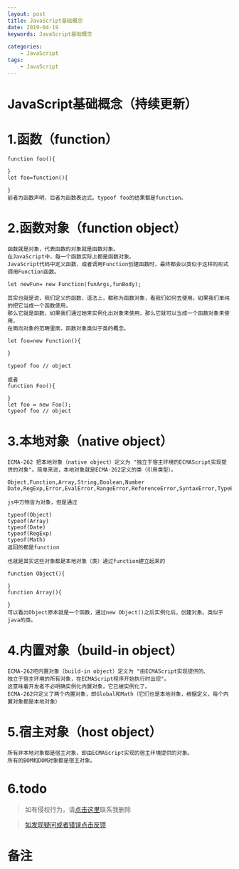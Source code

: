 ```yaml
---
layout: post
title: JavaScript基础概念
date: 2019-04-19
keywords: JavaScript基础概念

categories:
    - JavaScript
tags:
    - JavaScript
---
```

# JavaScript基础概念（持续更新）
<!-- more -->
# 1.函数（function）
```
function foo(){

}
let foo=function(){

}
前者为函数声明，后者为函数表达式。typeof foo的结果都是function。
```
# 2.函数对象（function object）
```
函数就是对象，代表函数的对象就是函数对象。
在JavaScript中，每一个函数实际上都是函数对象。
JavaScript代码中定义函数，或者调用Function创建函数时，最终都会以类似于这样的形式调用Function函数。

let newFun= new Function(funArgs,funBody);

其实也就是说，我们定义的函数，语法上，都称为函数对象，看我们如何去使用。如果我们单纯的把它当成一个函数使用，
那么它就是函数，如果我们通过她来实例化出对象来使用，那么它就可以当成一个函数对象来使用，
在面向对象的范畴里面，函数对象类似于类的概念。

let foo=new Function(){

}

typeof foo // object

或者
function Foo(){

}
let foo = new Foo();
typeof foo // object
```

# 3.本地对象（native object）
```
ECMA-262 把本地对象（native object）定义为 "独立于宿主环境的ECMAScript实现提供的对象"。简单来说，本地对象就是ECMA-262定义的类（引用类型）。

Object,Function,Array,String,Boolean,Number
Date,RegExp,Error,EvalError,RangeError,ReferenceError,SyntaxError,TypeError,URIError

js中万物皆为对象，但是通过

typeof(Object)
typeof(Array)
typeof(Date)
typeof(RegExp)
typeof(Math)
返回的都是function

也就是其实这些对象都是本地对象（类）通过function建立起来的

function Object(){

}
function Array(){

}
可以看出Object原本就是一个函数，通过new Object()之后实例化后，创建对象。类似于java的类。
```
# 4.内置对象（build-in object）
```
ECMA-262吧内置对象（build-in object）定义为 "由ECMAScript实现提供的、
独立于宿主环境的所有对象，在ECMAScript程序开始执行时出现"。
这意味着开发者不必明确实例化内置对象，它已被实例化了。
ECMA-262只定义了两个内置对象，即Global和Math（它们也是本地对象，根据定义，每个内置对象都是本地对象）
```

# 5.宿主对象（host object）
```
所有非本地对象都是宿主对象，即由ECMAScript实现的宿主环境提供的对象。
所有的BOM和DOM对象都是宿主对象。
```
# 6.todo

>如有侵权行为，请[点击这里](https://github.com/cooper-q/MattMeng_hexo/issues)联系我删除

>[如发现疑问或者错误点击反馈](https://github.com/cooper-q/MattMeng_hexo/issues)

# 备注

